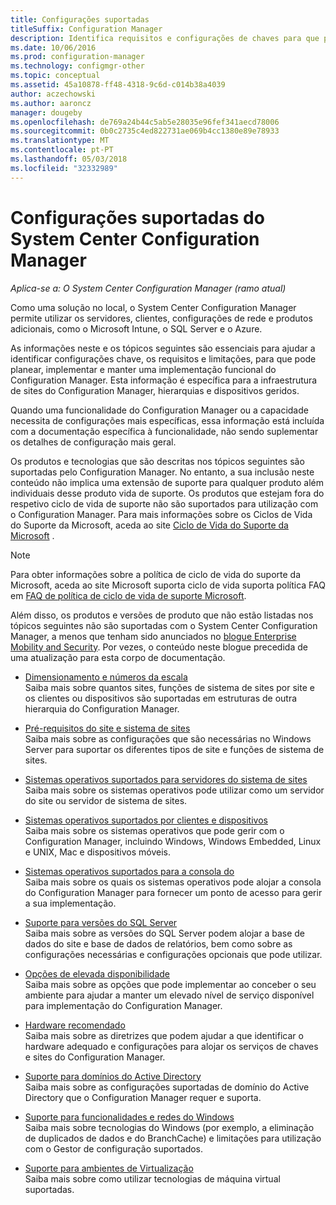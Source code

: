 ```yaml
---
title: Configurações suportadas
titleSuffix: Configuration Manager
description: Identifica requisitos e configurações de chaves para que possa planear, implementar e manter uma implementação funcional do System Center Configuration Manager.
ms.date: 10/06/2016
ms.prod: configuration-manager
ms.technology: configmgr-other
ms.topic: conceptual
ms.assetid: 45a10878-ff48-4318-9c6d-c014b38a4039
author: aczechowski
ms.author: aaroncz
manager: dougeby
ms.openlocfilehash: de769a24b44c5ab5e28035e96fef341aecd78006
ms.sourcegitcommit: 0b0c2735c4ed822731ae069b4cc1380e89e78933
ms.translationtype: MT
ms.contentlocale: pt-PT
ms.lasthandoff: 05/03/2018
ms.locfileid: "32332989"
---
```

# <a name="supported-configurations-for-system-center-configuration-manager"></a>Configurações suportadas do System Center Configuration Manager

*Aplica-se a: O System Center Configuration Manager (ramo atual)*

Como uma solução no local, o System Center Configuration Manager permite utilizar os servidores, clientes, configurações de rede e produtos adicionais, como o Microsoft Intune, o SQL Server e o Azure.

As informações neste e os tópicos seguintes são essenciais para ajudar a identificar configurações chave, os requisitos e limitações, para que pode planear, implementar e manter uma implementação funcional do Configuration Manager.  Esta informação é específica para a infraestrutura de sites do Configuration Manager, hierarquias e dispositivos geridos.

Quando uma funcionalidade do Configuration Manager ou a capacidade necessita de configurações mais específicas, essa informação está incluída com a documentação específica à funcionalidade, não sendo suplementar os detalhes de configuração mais geral.  

 Os produtos e tecnologias que são descritas nos tópicos seguintes são suportadas pelo Configuration Manager. No entanto, a sua inclusão neste conteúdo não implica uma extensão de suporte para qualquer produto além individuais desse produto vida de suporte. Os produtos que estejam fora do respetivo ciclo de vida de suporte não são suportados para utilização com o Configuration Manager. Para mais informações sobre os Ciclos de Vida do Suporte da Microsoft, aceda ao site [Ciclo de Vida do Suporte da Microsoft](http://go.microsoft.com/fwlink/p/?LinkId=208270) .  

> [!NOTE]  
>  Para obter informações sobre a política de ciclo de vida do suporte da Microsoft, aceda ao site Microsoft suporta ciclo de vida suporta política FAQ em [FAQ de política de ciclo de vida de suporte Microsoft](http://go.microsoft.com/fwlink/p/?LinkId=31976).  

 Além disso, os produtos e versões de produto que não estão listadas nos tópicos seguintes não são suportadas com o System Center Configuration Manager, a menos que tenham sido anunciados no [blogue Enterprise Mobility and Security](https://blogs.technet.microsoft.com/enterprisemobility/).  Por vezes, o conteúdo neste blogue precedida de uma atualização para esta corpo de documentação.


-  [Dimensionamento e números da escala](../../../core/plan-design/configs/size-and-scale-numbers.md)  
Saiba mais sobre quantos sites, funções de sistema de sites por site e os clientes ou dispositivos são suportadas em estruturas de outra hierarquia do Configuration Manager.

-  [Pré-requisitos do site e sistema de sites](../../../core/plan-design/configs/site-and-site-system-prerequisites.md)  
Saiba mais sobre as configurações que são necessárias no Windows Server para suportar os diferentes tipos de site e funções de sistema de sites.

-  [Sistemas operativos suportados para servidores do sistema de sites](../../../core/plan-design/configs/supported-operating-systems-for-site-system-servers.md)  
Saiba mais sobre os sistemas operativos pode utilizar como um servidor do site ou servidor de sistema de sites.

-  [Sistemas operativos suportados por clientes e dispositivos](../../../core/plan-design/configs/supported-operating-systems-for-clients-and-devices.md)  
Saiba mais sobre os sistemas operativos que pode gerir com o Configuration Manager, incluindo Windows, Windows Embedded, Linux e UNIX, Mac e dispositivos móveis.

-  [Sistemas operativos suportados para a consola do](../../../core/plan-design/configs/supported-operating-systems-consoles.md)  
Saiba mais sobre os quais os sistemas operativos pode alojar a consola do Configuration Manager para fornecer um ponto de acesso para gerir a sua implementação.  

-  [Suporte para versões do SQL Server](../../../core/plan-design/configs/support-for-sql-server-versions.md)  
Saiba mais sobre as versões do SQL Server podem alojar a base de dados do site e base de dados de relatórios, bem como sobre as configurações necessárias e configurações opcionais que pode utilizar.

-  [Opções de elevada disponibilidade](../../../protect/understand/high-availability-options.md)  
Saiba mais sobre as opções que pode implementar ao conceber o seu ambiente para ajudar a manter um elevado nível de serviço disponível para implementação do Configuration Manager.

-  [Hardware recomendado](../../../core/plan-design/configs/recommended-hardware.md)  
Saiba mais sobre as diretrizes que podem ajudar a que identificar o hardware adequado e configurações para alojar os serviços de chaves e sites do Configuration Manager.

-  [Suporte para domínios do Active Directory](../../../core/plan-design/configs/support-for-active-directory-domains.md)  
Saiba mais sobre as configurações suportadas de domínio do Active Directory que o Configuration Manager requer e suporta.

-  [Suporte para funcionalidades e redes do Windows](../../../core/plan-design/configs/support-for-windows-features-and-networks.md)  
Saiba mais sobre tecnologias do Windows (por exemplo, a eliminação de duplicados de dados e do BranchCache) e limitações para utilização com o Gestor de configuração suportados.

-  [Suporte para ambientes de Virtualização](../../../core/plan-design/configs/support-for-virtualization-environments.md)  
Saiba mais sobre como utilizar tecnologias de máquina virtual suportadas.
